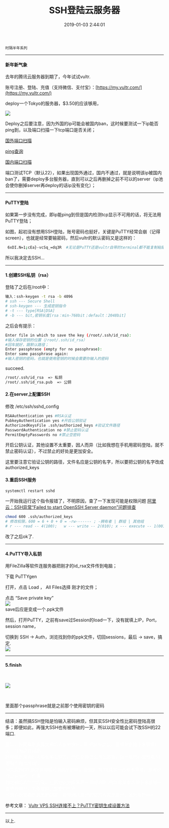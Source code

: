 ﻿---
title: SSH登陆云服务器
date: 2019-01-03 2:44:01
tags: server
categories: server
---
<!-- more --> 
<small>时隔半年系列</small>
<hr>

#### 新年新气象
去年的腾讯云服务器到期了，今年试试vultr.

账号注册、登陆、充值（支持微信、支付宝）：[https://my.vultr.com/](https://my.vultr.com/)

deploy一个Tokyo的服务器，$3.50的应该够用，

![](/static/img/vultr1.png)

Deploy之后要注意，因为外国的ip可能会被国内ban，这时候要测试一下ip能否ping到，以及端口扫描一下tcp端口是否关闭；

[国外端口扫描](https://www.yougetsignal.com/tools/open-ports/)

[ping查询](https://tools.ipip.net/ping.php)

[国内端口扫描](http://tool.chinaz.com/port)

端口测试TCP（默认22），如果出现国外通过，国内不通过，就是说明该ip被国内ban了，需要deploy多台服务器，直到可以之后再删掉之前不可以的server（ip池会使你删掉server再deploy的话ip没有变化）；

---

#### PuTTY登陆
如果第一步没有完成，即ip能ping到但是国内检测tcp显示不可用的话，将无法用PuTTY登陆；

如图，起初没有想用SSH登陆，账号密码也挺好，关键是PuTTY经常会崩（记得screen），也就是经常要输密码，然后vultr的默认密码又是这样的：
```bash
 6xDI.N=1;cEa}-vcSq_=dq3R  #无论是PuTTY还是vultr自带的terminal都不能复制粘贴
```
所以我决定去SSH...

---

#### 1.创建SSH私钥（rsa）
登陆了之后在/root中：
```bash
输入：ssh-keygen -t rsa -b 4096 
# ssh --- Secure Shell
# ssh-keygen --- 生成密钥指令
# -t --- type[RSA|DSA]
# -b --- bit,密钥长度[rsa：min-768bit；default：2048bit]
```
之后会有提示：
```bash
Enter file in which to save the key (/root/.ssh/id_rsa): 
#输入保存密钥的位置（/root/.ssh/id_rsa）
#回车就好，跟默认路径；
Enter passphrase (empty for no passphrase): 
Enter same passphrase again: 
#输入密钥的密码，也就是使用密钥的时候会需要你输入的密码
```
succeed.

```bash
/root/.ssh/id_rsa  => 私钥
/root/.ssh/id_rsa.pub  => 公钥
```

#### 2.在server上配置SSH
修改 /etc/ssh/sshd_config
```bash
RSAAuthentication yes #RSA认证
PubkeyAuthentication yes #开启公钥验证
AuthorizedKeysFile .ssh/authorized_keys #验证文件路径
PasswordAuthentication no #禁止密码认证
PermitEmptyPasswords no #禁止空密码
```
开启公钥认证，其他设置不太重要，因人而异（比如我想在手机用密码登陆，就不禁止密码认证），不过禁止的好处是更加安全。

这里要注意它验证公钥的路径，文件名应是公钥的名字，所以要把公钥的名字改成authorized_keys

#### 3.重启SSH服务
```bash
systemctl restart sshd
```
一开始我运行这个指令报错了，不明原因，查了一下发现可能是权限问题
[阿里云：SSH异常“Failed to start OpenSSH Server daemon”问题排查](https://yq.aliyun.com/articles/103191?t=t1)
```bash
chmod 600 .ssh/authorized_keys 
# 修改权限，600 = 6 + 0 + 0 = -rw------- ; -拥有者 | 群组 | 其他组
# r --- read -- 4(100);   w --- write -- 2(010); x --- execute -- 1(001);
```
改了之后ok了.

---

#### 4.PuTTY导入私钥

用FileZilla等软件连服务器把刚才的id_rsa文件传到电脑；

下载 PuTTYgen

打开，点击 Load ， All Files选择 刚才的文件；

点击 “Save private key”
<br>
![](/static/img/vultr2.png)
<br>
save后应是变成一个.ppk文件

然后，打开PuTTY，之前有save过Session的load一下，没有就填上IP，Port，session name，

切换到 SSH -> Auth，浏览找到你的ppk文件，切回sessions，最后 -> save，搞定.
<br>
![](/static/img/vultr3.png)

---

#### 5.finish

<br>

![](/static/img/vultr4.png)

<br>

里面那个passphrase就是之前那个使用密钥的密码

---

结语：虽然搞SSH登陆是怕输入密码麻烦，但其实SSH安全性比密码登陆高很多；即便如此，再强大SSH也有被爆破的一天，所以以后可能会试下改SSH的22端口.

<font color='#fff' style='user-select:none;'>
最后，祝愿看到这篇文章的人新年快乐，明确目标之后，要想得到接下来要做什么，并为之而付出。<br>
经常看到身边的人多么多么努力，然后变得怎么怎么厉害，自己虽然心里想着‘只要努力我也可以’，<br>
但其实[努力]是非常难能可贵的品质啊，要做到[努力]其实一点都不容易，是难以持之以恒的一件事.<br>
而之前的人生中的我，在努力这方面真是一塌糊涂啊..所以希望本人接下来能够一直坚持努力，去争取自己想要的生活.<br>
也衷心祝福看到这里的朋友，能够通过自己的努力去实现自己，发光发热ww
</font>

<br>

参考文章：
[Vultr VPS SSH连接不上？PuTTY密钥生成设置方法](https://www.chenweiliang.com/cwl-646.html)



---

以上.